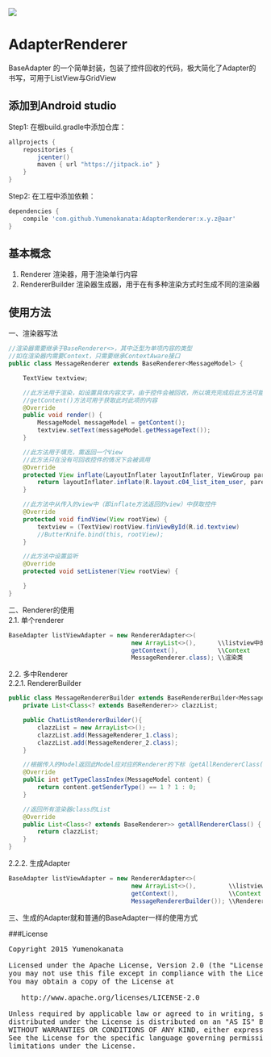 [![](https://jitpack.io/v/Yumenokanata/AdapterRenderer.svg)](https://jitpack.io/#Yumenokanata/AdapterRenderer)

# AdapterRenderer
BaseAdapter 的一个简单封装，包装了控件回收的代码，极大简化了Adapter的书写，可用于ListView与GridView

## 添加到Android studio
Step1: 在根build.gradle中添加仓库：
```groovy
allprojects {
	repositories {
        jcenter()
		maven { url "https://jitpack.io" }
	}
}
```

Step2: 在工程中添加依赖：
```groovy
dependencies {
    compile 'com.github.Yumenokanata:AdapterRenderer:x.y.z@aar'
}
```

## 基本概念
1. Renderer
  渲染器，用于渲染单行内容
2. RendererBuilder
  渲染器生成器，用于在有多种渲染方式时生成不同的渲染器

## 使用方法
一、渲染器写法
```java
//渲染器需要继承于BaseRenderer<>，其中泛型为单项内容的类型
//如在渲染器内需要Context，只需要继承ContextAware接口
public class MessageRenderer extends BaseRenderer<MessageModel> {

    TextView textview;

    //此方法用于渲染，如设置具体内容文字，由于控件会被回收，所以填充完成后此方法可能会被调用多次
    //getContent()方法可用于获取此时此项的内容
    @Override
    public void render() {
        MessageModel messageModel = getContent();
        textview.setText(messageModel.getMessageText());
    }

    //此方法用于填充，需返回一个View
    //此方法只在没有可回收控件的情况下会被调用
    @Override
    protected View inflate(LayoutInflater layoutInflater, ViewGroup parent) {
        return layoutInflater.inflate(R.layout.c04_list_item_user, parent, false);
    }

    //此方法中从传入的view中（即inflate方法返回的view）中获取控件
    @Override
    protected void findView(View rootView) {
        textview = (TextView)rootView.finViewById(R.id.textview)
        //ButterKnife.bind(this, rootView);
    }

    //此方法中设置监听
    @Override
    protected void setListener(View rootView) {

    }
}
```

二、Renderer的使用  
2.1. 单个renderer
```java
BaseAdapter listViewAdapter = new RendererAdapter<>(
                                  new ArrayList<>(),      \\listview中的内容
                                  getContext(),           \\Context
                                  MessageRenderer.class); \\渲染类
```
                                  
2.2. 多中Renderer  
2.2.1. RendererBuilder
```java
public class MessageRendererBuilder extends BaseRendererBuilder<MessageModel> {
    private List<Class<? extends BaseRenderer>> clazzList;

    public ChatListRendererBuilder(){
        clazzList = new ArrayList<>();
        clazzList.add(MessageRenderer_1.class);
        clazzList.add(MessageRenderer_2.class);
    }

    //根据传入的Model返回此Model应对应的Renderer的下标（getAllRendererClass()方法返回的list的）
    @Override
    public int getTypeClassIndex(MessageModel content) {
        return content.getSenderType() == 1 ? 1 : 0;
    }

    //返回所有渲染器class的List
    @Override
    public List<Class<? extends BaseRenderer>> getAllRendererClass() {
        return clazzList;
    }
}
```
2.2.2. 生成Adapter
```java
BaseAdapter listViewAdapter = new RendererAdapter<>(
                                  new ArrayList<>(),         \\listview中的内容
                                  getContext(),              \\Context
                                  MessageRendererBuilder()); \\RendererBuilder类的实例
```
                                  
三、生成的Adapter就和普通的BaseAdapter一样的使用方式

###License
<pre>
Copyright 2015 Yumenokanata

Licensed under the Apache License, Version 2.0 (the "License");
you may not use this file except in compliance with the License.
You may obtain a copy of the License at

   http://www.apache.org/licenses/LICENSE-2.0

Unless required by applicable law or agreed to in writing, software
distributed under the License is distributed on an "AS IS" BASIS,
WITHOUT WARRANTIES OR CONDITIONS OF ANY KIND, either express or implied.
See the License for the specific language governing permissions and
limitations under the License.
</pre>
